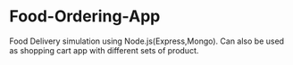 # Food-Ordering-App
Food Delivery simulation using Node.js(Express,Mongo). Can also be used as shopping cart app with different sets of product.
